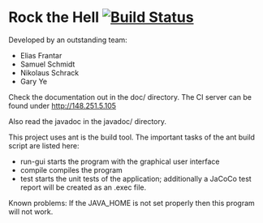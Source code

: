 Rock the Hell [![Build Status](http://148.251.5.105/job/Rock%20The%20Net/badge/icon)](http://gserver/job/Rock%20The%20Net/)
==========

Developed by an outstanding team:
* Elias Frantar
* Samuel Schmidt
* Nikolaus Schrack
* Gary Ye

Check the documentation out in the doc/ directory. The CI server can be found under http://148.251.5.105

Also read the javadoc in the javadoc/ directory. 

This project uses ant is the build tool. 
The important tasks of the ant build script are listed here:

* run-gui starts the program with the graphical user interface
* compile compiles the program
* test starts the unit tests of the application; additionally a JaCoCo test report will be created as an .exec file. 


Known problems: If the JAVA_HOME is not set properly then this program will not work. 
